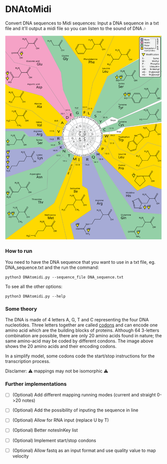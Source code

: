 # DNAtoMidi
Convert DNA sequences to Midi sequences: Input a DNA sequence in a txt file and it'll output a midi file so you can listen to the sound of DNA 🎶

<p align="center"> 
<img src="CodonstoAminoacides.svg" width="600">
</p>

### How to run

You need to have the DNA sequence that you want to use in a txt file, eg. DNA_sequence.txt and the run the command:

```
python3 DNAtomidi.py --sequence_file DNA_sequence.txt
```

To see all the other options:

```
python3 DNAtomidi.py --help
```

### Some theory

The DNA is made of 4 letters A, G, T and C representing the four DNA nucleotides. Three letters together are called [codons](https://en.wikipedia.org/wiki/Codon_(disambiguation)) and can encode one amino acid which are the building blocks of proteins. Although 64 3-letters combination are possible, there are only 20 amino acids found in nature; the same amino-acid may be coded by different condons. The image above shows the 20 amino acids and their encoding codons.

In a simplify model, some codons code the start/stop instructions for the transcription process.

Disclamer: ⚠️ mappings may not be isomorphic ⚠️


### Further implementations


- [ ] \(Optional) Add different mapping running modes (current and straight 0->20 notes)
- [ ] \(Optional) Add the possibility of inputing the sequence in line 
- [ ] \(Optional) Allow for RNA input (replace U by T)
- [ ] \(Optional) Better notesInKey list
- [ ] \(Optional) Implement start/stop condons
- [ ] \(Optional) Allow fastq as an input format and use quality value to map velocity

